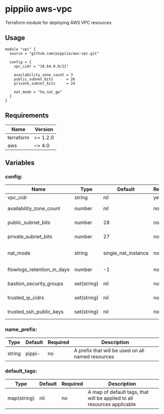 # pippiio aws-vpc
Terraform module for deploying AWS VPC resources

## Usage
```hcl
module "vpc" {
  source = "github.com/pippiio/aws-vpc.git"

  config = {
    vpc_cidr = "10.64.0.0/21"

    availability_zone_count = 3
    public_subnet_bits      = 26
    private_subnet_bits     = 24

    nat_mode = "ha_nat_gw"
  }
}
```

## Requirements
|Name     |Version |
|---------|--------|
|terraform|>= 1.2.0|
|aws      |~> 4.0  |


## Variables
### config:
|Name                      |Type       |Default            |Required|Description|
|--------------------------|-----------|-------------------|--------|-----------|
|vpc_cidr                  |string     |nil                |yes     |Cidr range for VPC|
|availability_zone_count   |number     |nil                |no      |Count of availability zones to use|
|public_subnet_bits        |number     |28                 |no      |Count of bits in the public subnet|
|private_subnet_bits       |number     |27                 |no      |Count of bits in the private subnet|
|nat_mode                  |string     |single_nat_instance|no      |Natgateway mode `single_nat_instance` or `ha_nat_gw`|
|flowlogs_retention_in_days|number     |-1                 |no      |Retention in days for flowlogs|
|bastion_security_groups   |set(string)|nil                |no      |Security group ID's for bastion|
|trusted_ip_cidrs          |set(string)|nil                |no      |IP Ciders to trust on bastion host|
|trusted_ssh_public_keys   |set(string)|nil                |no      |SSH keys to trust on bastion host|

### name_prefix:
|Type        |Default|Required|Description|
|------------|-------|--------|-----------|
|string      |pippi- |no      |A prefix that will be used on all named resources|

### default_tags:
|Type        |Default|Required|Description|
|------------|-------|--------|-----------|
|map(string) |nil    |no      |A map of default tags, that will be applied to all resources applicable|